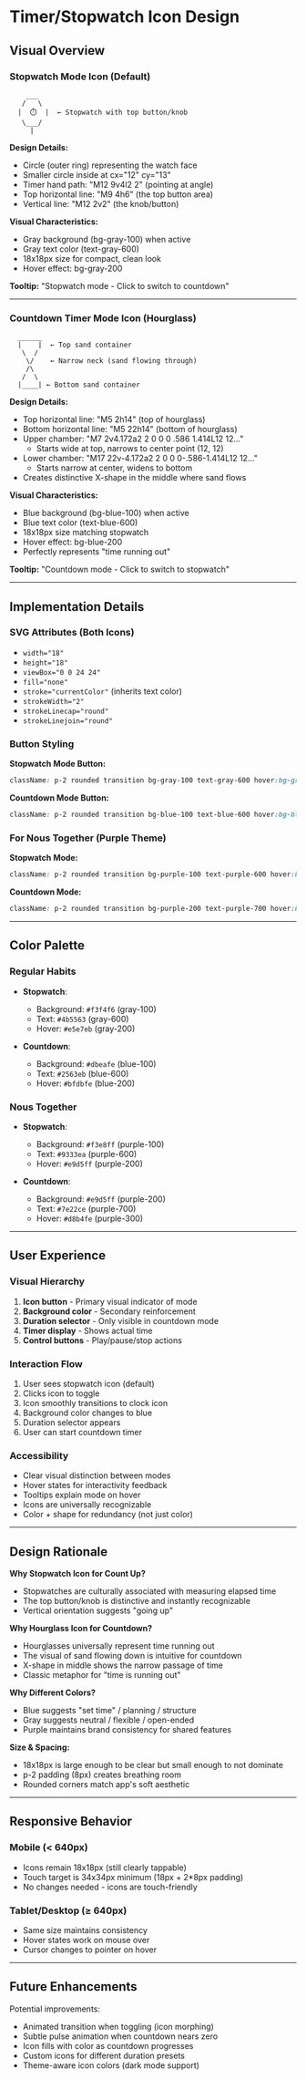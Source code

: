 # Timer/Stopwatch Icon Design

## Visual Overview

### Stopwatch Mode Icon (Default)
```
    ___
   /   \
  |  ⏱️  |  ← Stopwatch with top button/knob
   \___/
     |
```

**Design Details:**
- Circle (outer ring) representing the watch face
- Smaller circle inside at cx="12" cy="13"
- Timer hand path: "M12 9v4l2 2" (pointing at angle)
- Top horizontal line: "M9 4h6" (the top button area)
- Vertical line: "M12 2v2" (the knob/button)

**Visual Characteristics:**
- Gray background (bg-gray-100) when active
- Gray text color (text-gray-600)
- 18x18px size for compact, clean look
- Hover effect: bg-gray-200

**Tooltip:** "Stopwatch mode - Click to switch to countdown"

---

### Countdown Timer Mode Icon (Hourglass)
```
  ______
  |    |  ← Top sand container
   \  /
    \/    ← Narrow neck (sand flowing through)
    /\
   /  \
  |____| ← Bottom sand container
```

**Design Details:**
- Top horizontal line: "M5 2h14" (top of hourglass)
- Bottom horizontal line: "M5 22h14" (bottom of hourglass)
- Upper chamber: "M7 2v4.172a2 2 0 0 0 .586 1.414L12 12..."
  - Starts wide at top, narrows to center point (12, 12)
- Lower chamber: "M17 22v-4.172a2 2 0 0 0-.586-1.414L12 12..."
  - Starts narrow at center, widens to bottom
- Creates distinctive X-shape in the middle where sand flows

**Visual Characteristics:**
- Blue background (bg-blue-100) when active
- Blue text color (text-blue-600)
- 18x18px size matching stopwatch
- Hover effect: bg-blue-200
- Perfectly represents "time running out"

**Tooltip:** "Countdown mode - Click to switch to stopwatch"

---

## Implementation Details

### SVG Attributes (Both Icons)
- `width="18"`
- `height="18"`
- `viewBox="0 0 24 24"`
- `fill="none"`
- `stroke="currentColor"` (inherits text color)
- `strokeWidth="2"`
- `strokeLinecap="round"`
- `strokeLinejoin="round"`

### Button Styling

**Stopwatch Mode Button:**
```css
className: p-2 rounded transition bg-gray-100 text-gray-600 hover:bg-gray-200
```

**Countdown Mode Button:**
```css
className: p-2 rounded transition bg-blue-100 text-blue-600 hover:bg-blue-200
```

### For Nous Together (Purple Theme)

**Stopwatch Mode:**
```css
className: p-2 rounded transition bg-purple-100 text-purple-600 hover:bg-purple-200
```

**Countdown Mode:**
```css
className: p-2 rounded transition bg-purple-200 text-purple-700 hover:bg-purple-300
```

---

## Color Palette

### Regular Habits
- **Stopwatch**:
  - Background: `#f3f4f6` (gray-100)
  - Text: `#4b5563` (gray-600)
  - Hover: `#e5e7eb` (gray-200)

- **Countdown**:
  - Background: `#dbeafe` (blue-100)
  - Text: `#2563eb` (blue-600)
  - Hover: `#bfdbfe` (blue-200)

### Nous Together
- **Stopwatch**:
  - Background: `#f3e8ff` (purple-100)
  - Text: `#9333ea` (purple-600)
  - Hover: `#e9d5ff` (purple-200)

- **Countdown**:
  - Background: `#e9d5ff` (purple-200)
  - Text: `#7e22ce` (purple-700)
  - Hover: `#d8b4fe` (purple-300)

---

## User Experience

### Visual Hierarchy
1. **Icon button** - Primary visual indicator of mode
2. **Background color** - Secondary reinforcement
3. **Duration selector** - Only visible in countdown mode
4. **Timer display** - Shows actual time
5. **Control buttons** - Play/pause/stop actions

### Interaction Flow
1. User sees stopwatch icon (default)
2. Clicks icon to toggle
3. Icon smoothly transitions to clock icon
4. Background color changes to blue
5. Duration selector appears
6. User can start countdown timer

### Accessibility
- Clear visual distinction between modes
- Hover states for interactivity feedback
- Tooltips explain mode on hover
- Icons are universally recognizable
- Color + shape for redundancy (not just color)

---

## Design Rationale

**Why Stopwatch Icon for Count Up?**
- Stopwatches are culturally associated with measuring elapsed time
- The top button/knob is distinctive and instantly recognizable
- Vertical orientation suggests "going up"

**Why Hourglass Icon for Countdown?**
- Hourglasses universally represent time running out
- The visual of sand flowing down is intuitive for countdown
- X-shape in middle shows the narrow passage of time
- Classic metaphor for "time is running out"

**Why Different Colors?**
- Blue suggests "set time" / planning / structure
- Gray suggests neutral / flexible / open-ended
- Purple maintains brand consistency for shared features

**Size & Spacing:**
- 18x18px is large enough to be clear but small enough to not dominate
- p-2 padding (8px) creates breathing room
- Rounded corners match app's soft aesthetic

---

## Responsive Behavior

### Mobile (< 640px)
- Icons remain 18x18px (still clearly tappable)
- Touch target is 34x34px minimum (18px + 2*8px padding)
- No changes needed - icons are touch-friendly

### Tablet/Desktop (≥ 640px)
- Same size maintains consistency
- Hover states work on mouse over
- Cursor changes to pointer on hover

---

## Future Enhancements

Potential improvements:
- Animated transition when toggling (icon morphing)
- Subtle pulse animation when countdown nears zero
- Icon fills with color as countdown progresses
- Custom icons for different duration presets
- Theme-aware icon colors (dark mode support)
